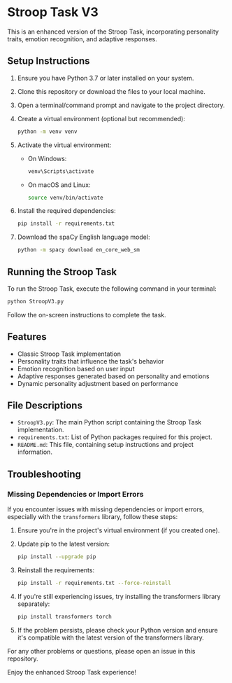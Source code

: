 # Stroop Task V3

This is an enhanced version of the Stroop Task, incorporating personality traits, emotion recognition, and adaptive responses.

## Setup Instructions

1. Ensure you have Python 3.7 or later installed on your system.

2. Clone this repository or download the files to your local machine.

3. Open a terminal/command prompt and navigate to the project directory.

4. Create a virtual environment (optional but recommended):

   ```bash
   python -m venv venv
   ```

5. Activate the virtual environment:
   - On Windows:

     ```bash
     venv\Scripts\activate
     ```

   - On macOS and Linux:

     ```bash
     source venv/bin/activate
     ```

6. Install the required dependencies:

   ```bash
   pip install -r requirements.txt
   ```

7. Download the spaCy English language model:

   ```bash
   python -m spacy download en_core_web_sm
   ```

## Running the Stroop Task

To run the Stroop Task, execute the following command in your terminal:

```bash
python StroopV3.py
```

Follow the on-screen instructions to complete the task.

## Features

- Classic Stroop Task implementation
- Personality traits that influence the task's behavior
- Emotion recognition based on user input
- Adaptive responses generated based on personality and emotions
- Dynamic personality adjustment based on performance

## File Descriptions

- `StroopV3.py`: The main Python script containing the Stroop Task implementation.
- `requirements.txt`: List of Python packages required for this project.
- `README.md`: This file, containing setup instructions and project information.

## Troubleshooting

### Missing Dependencies or Import Errors

If you encounter issues with missing dependencies or import errors, especially with the `transformers` library, follow these steps:

1. Ensure you're in the project's virtual environment (if you created one).

2. Update pip to the latest version:

   ```bash
   pip install --upgrade pip
   ```

3. Reinstall the requirements:

   ```bash
   pip install -r requirements.txt --force-reinstall
   ```

4. If you're still experiencing issues, try installing the transformers library separately:

   ```bash
   pip install transformers torch
   ```

5. If the problem persists, please check your Python version and ensure it's compatible with the latest version of the transformers library.

For any other problems or questions, please open an issue in this repository.

Enjoy the enhanced Stroop Task experience!